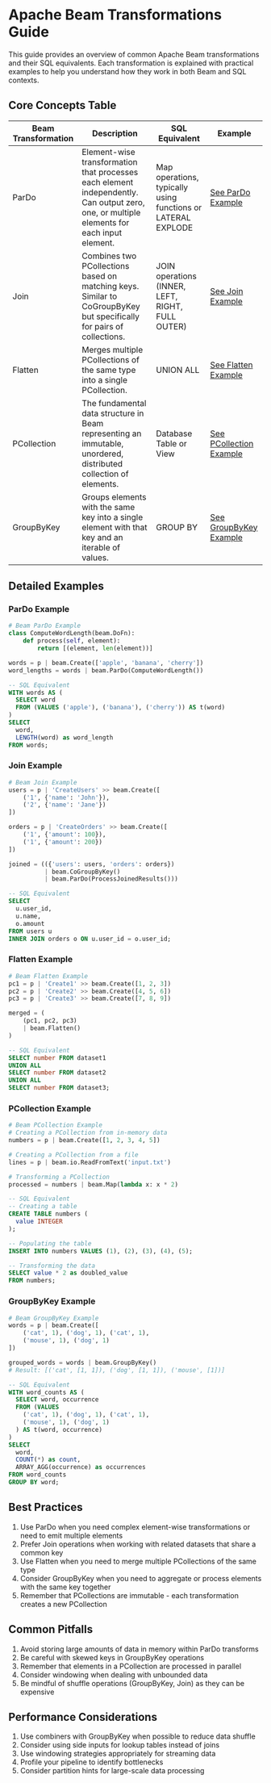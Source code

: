 # Apache Beam Transformations Guide

This guide provides an overview of common Apache Beam transformations and their SQL equivalents. Each transformation is explained with practical examples to help you understand how they work in both Beam and SQL contexts.

## Core Concepts Table

| Beam Transformation | Description | SQL Equivalent | Example |
|-------------------|-------------|----------------|----------|
| ParDo | Element-wise transformation that processes each element independently. Can output zero, one, or multiple elements for each input element. | Map operations, typically using functions or LATERAL EXPLODE | [See ParDo Example](#pardo-example) |
| Join | Combines two PCollections based on matching keys. Similar to CoGroupByKey but specifically for pairs of collections. | JOIN operations (INNER, LEFT, RIGHT, FULL OUTER) | [See Join Example](#join-example) |
| Flatten | Merges multiple PCollections of the same type into a single PCollection. | UNION ALL | [See Flatten Example](#flatten-example) |
| PCollection | The fundamental data structure in Beam representing an immutable, unordered, distributed collection of elements. | Database Table or View | [See PCollection Example](#pcollection-example) |
| GroupByKey | Groups elements with the same key into a single element with that key and an iterable of values. | GROUP BY | [See GroupByKey Example](#groupbykey-example) |

## Detailed Examples

### <a name="pardo-example"></a>ParDo Example

```python
# Beam ParDo Example
class ComputeWordLength(beam.DoFn):
    def process(self, element):
        return [(element, len(element))]

words = p | beam.Create(['apple', 'banana', 'cherry'])
word_lengths = words | beam.ParDo(ComputeWordLength())
```

```sql
-- SQL Equivalent
WITH words AS (
  SELECT word 
  FROM (VALUES ('apple'), ('banana'), ('cherry')) AS t(word)
)
SELECT 
  word,
  LENGTH(word) as word_length
FROM words;
```

### <a name="join-example"></a>Join Example

```python
# Beam Join Example
users = p | 'CreateUsers' >> beam.Create([
    ('1', {'name': 'John'}),
    ('2', {'name': 'Jane'})
])

orders = p | 'CreateOrders' >> beam.Create([
    ('1', {'amount': 100}),
    ('1', {'amount': 200})
])

joined = (({'users': users, 'orders': orders})
          | beam.CoGroupByKey()
          | beam.ParDo(ProcessJoinedResults()))
```

```sql
-- SQL Equivalent
SELECT 
  u.user_id,
  u.name,
  o.amount
FROM users u
INNER JOIN orders o ON u.user_id = o.user_id;
```

### <a name="flatten-example"></a>Flatten Example

```python
# Beam Flatten Example
pc1 = p | 'Create1' >> beam.Create([1, 2, 3])
pc2 = p | 'Create2' >> beam.Create([4, 5, 6])
pc3 = p | 'Create3' >> beam.Create([7, 8, 9])

merged = (
    (pc1, pc2, pc3)
    | beam.Flatten()
)
```

```sql
-- SQL Equivalent
SELECT number FROM dataset1
UNION ALL
SELECT number FROM dataset2
UNION ALL
SELECT number FROM dataset3;
```

### <a name="pcollection-example"></a>PCollection Example

```python
# Beam PCollection Example
# Creating a PCollection from in-memory data
numbers = p | beam.Create([1, 2, 3, 4, 5])

# Creating a PCollection from a file
lines = p | beam.io.ReadFromText('input.txt')

# Transforming a PCollection
processed = numbers | beam.Map(lambda x: x * 2)
```

```sql
-- SQL Equivalent
-- Creating a table
CREATE TABLE numbers (
  value INTEGER
);

-- Populating the table
INSERT INTO numbers VALUES (1), (2), (3), (4), (5);

-- Transforming the data
SELECT value * 2 as doubled_value
FROM numbers;
```

### <a name="groupbykey-example"></a>GroupByKey Example

```python
# Beam GroupByKey Example
words = p | beam.Create([
    ('cat', 1), ('dog', 1), ('cat', 1),
    ('mouse', 1), ('dog', 1)
])

grouped_words = words | beam.GroupByKey()
# Result: [('cat', [1, 1]), ('dog', [1, 1]), ('mouse', [1])]
```

```sql
-- SQL Equivalent
WITH word_counts AS (
  SELECT word, occurrence
  FROM (VALUES 
    ('cat', 1), ('dog', 1), ('cat', 1),
    ('mouse', 1), ('dog', 1)
  ) AS t(word, occurrence)
)
SELECT 
  word,
  COUNT(*) as count,
  ARRAY_AGG(occurrence) as occurrences
FROM word_counts
GROUP BY word;
```

## Best Practices

1. Use ParDo when you need complex element-wise transformations or need to emit multiple elements
2. Prefer Join operations when working with related datasets that share a common key
3. Use Flatten when you need to merge multiple PCollections of the same type
4. Consider GroupByKey when you need to aggregate or process elements with the same key together
5. Remember that PCollections are immutable - each transformation creates a new PCollection

## Common Pitfalls

1. Avoid storing large amounts of data in memory within ParDo transforms
2. Be careful with skewed keys in GroupByKey operations
3. Remember that elements in a PCollection are processed in parallel
4. Consider windowing when dealing with unbounded data
5. Be mindful of shuffle operations (GroupByKey, Join) as they can be expensive

## Performance Considerations

1. Use combiners with GroupByKey when possible to reduce data shuffle
2. Consider using side inputs for lookup tables instead of joins
3. Use windowing strategies appropriately for streaming data
4. Profile your pipeline to identify bottlenecks
5. Consider partition hints for large-scale data processing
